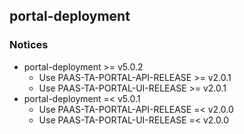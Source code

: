## portal-deployment   

### Notices   
- portal-deployment >= v5.0.2   
  - Use PAAS-TA-PORTAL-API-RELEASE >= v2.0.1     
  - Use PAAS-TA-PORTAL-UI-RELEASE >= v2.0.1    
- portal-deployment =< v5.0.1   
  - Use PAAS-TA-PORTAL-API-RELEASE =< v2.0.0      
  - Use PAAS-TA-PORTAL-UI-RELEASE =< v2.0.0      
